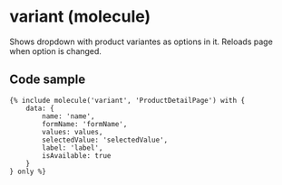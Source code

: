 # variant (molecule)

Shows dropdown with product variantes as options in it. Reloads page when option is changed. 

## Code sample 

```
{% include molecule('variant', 'ProductDetailPage') with {
    data: {
        name: 'name',
        formName: 'formName',
        values: values,
        selectedValue: 'selectedValue',
        label: 'label',
        isAvailable: true
    }
} only %}   
```
